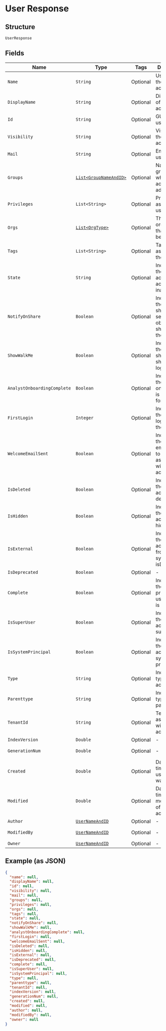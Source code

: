 
# User Response

## Structure

`UserResponse`

## Fields

| Name | Type | Tags | Description | Getter | Setter |
|  --- | --- | --- | --- | --- | --- |
| `Name` | `String` | Optional | Username of the user account | String getName() | setName(String name) |
| `DisplayName` | `String` | Optional | Display name of the user account | String getDisplayName() | setDisplayName(String displayName) |
| `Id` | `String` | Optional | GUID of the user account | String getId() | setId(String id) |
| `Visibility` | `String` | Optional | Visibility of the user account | String getVisibility() | setVisibility(String visibility) |
| `Mail` | `String` | Optional | Email of the user account | String getMail() | setMail(String mail) |
| `Groups` | [`List<GroupNameAndID>`](../../doc/models/group-name-and-id.md) | Optional | Name of the group to which user account is added | List<GroupNameAndID> getGroups() | setGroups(List<GroupNameAndID> groups) |
| `Privileges` | `List<String>` | Optional | Privileges assigned to user account | List<String> getPrivileges() | setPrivileges(List<String> privileges) |
| `Orgs` | [`List<OrgType>`](../../doc/models/org-type.md) | Optional | The organizations that user belongs to | List<OrgType> getOrgs() | setOrgs(List<OrgType> orgs) |
| `Tags` | `List<String>` | Optional | Tags assigned to the user | List<String> getTags() | setTags(List<String> tags) |
| `State` | `String` | Optional | Indicates if the user account is active or inactive | String getState() | setState(String state) |
| `NotifyOnShare` | `Boolean` | Optional | Indicates if the email should be sent when object is shared with the user | Boolean getNotifyOnShare() | setNotifyOnShare(Boolean notifyOnShare) |
| `ShowWalkMe` | `Boolean` | Optional | Indicates if the walk me should be shown when logging in | Boolean getShowWalkMe() | setShowWalkMe(Boolean showWalkMe) |
| `AnalystOnboardingComplete` | `Boolean` | Optional | Indicates if the onboarding is completed for the user | Boolean getAnalystOnboardingComplete() | setAnalystOnboardingComplete(Boolean analystOnboardingComplete) |
| `FirstLogin` | `Integer` | Optional | Indicates if the use is logging in for the first time | Integer getFirstLogin() | setFirstLogin(Integer firstLogin) |
| `WelcomeEmailSent` | `Boolean` | Optional | Indicates if the welcome email is sent to email associated with the user account | Boolean getWelcomeEmailSent() | setWelcomeEmailSent(Boolean welcomeEmailSent) |
| `IsDeleted` | `Boolean` | Optional | Indicates if the user account is deleted | Boolean getIsDeleted() | setIsDeleted(Boolean isDeleted) |
| `IsHidden` | `Boolean` | Optional | Indicates if the user account is hidden | Boolean getIsHidden() | setIsHidden(Boolean isHidden) |
| `IsExternal` | `Boolean` | Optional | Indicates if the user account is from external system<br>isDeprecated | Boolean getIsExternal() | setIsExternal(Boolean isExternal) |
| `IsDeprecated` | `Boolean` | Optional | - | Boolean getIsDeprecated() | setIsDeprecated(Boolean isDeprecated) |
| `Complete` | `Boolean` | Optional | Indicates if the all the properties of user account is provided | Boolean getComplete() | setComplete(Boolean complete) |
| `IsSuperUser` | `Boolean` | Optional | Indicates if the user account is super user | Boolean getIsSuperUser() | setIsSuperUser(Boolean isSuperUser) |
| `IsSystemPrincipal` | `Boolean` | Optional | Indicates if the user account is system principal | Boolean getIsSystemPrincipal() | setIsSystemPrincipal(Boolean isSystemPrincipal) |
| `Type` | `String` | Optional | Indicates the type of user account | String getType() | setType(String type) |
| `Parenttype` | `String` | Optional | Indicates the type of parent object | String getParenttype() | setParenttype(String parenttype) |
| `TenantId` | `String` | Optional | Tenant id associated with the user account | String getTenantId() | setTenantId(String tenantId) |
| `IndexVersion` | `Double` | Optional | - | Double getIndexVersion() | setIndexVersion(Double indexVersion) |
| `GenerationNum` | `Double` | Optional | - | Double getGenerationNum() | setGenerationNum(Double generationNum) |
| `Created` | `Double` | Optional | Date and time when user account was created | Double getCreated() | setCreated(Double created) |
| `Modified` | `Double` | Optional | Date and time of last modification of user account | Double getModified() | setModified(Double modified) |
| `Author` | [`UserNameAndID`](../../doc/models/user-name-and-id.md) | Optional | - | UserNameAndID getAuthor() | setAuthor(UserNameAndID author) |
| `ModifiedBy` | [`UserNameAndID`](../../doc/models/user-name-and-id.md) | Optional | - | UserNameAndID getModifiedBy() | setModifiedBy(UserNameAndID modifiedBy) |
| `Owner` | [`UserNameAndID`](../../doc/models/user-name-and-id.md) | Optional | - | UserNameAndID getOwner() | setOwner(UserNameAndID owner) |

## Example (as JSON)

```json
{
  "name": null,
  "displayName": null,
  "id": null,
  "visibility": null,
  "mail": null,
  "groups": null,
  "privileges": null,
  "orgs": null,
  "tags": null,
  "state": null,
  "notifyOnShare": null,
  "showWalkMe": null,
  "analystOnboardingComplete": null,
  "firstLogin": null,
  "welcomeEmailSent": null,
  "isDeleted": null,
  "isHidden": null,
  "isExternal": null,
  "isDeprecated": null,
  "complete": null,
  "isSuperUser": null,
  "isSystemPrincipal": null,
  "type": null,
  "parenttype": null,
  "tenantId": null,
  "indexVersion": null,
  "generationNum": null,
  "created": null,
  "modified": null,
  "author": null,
  "modifiedBy": null,
  "owner": null
}
```

